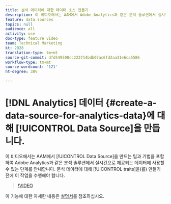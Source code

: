 ```yaml
---
title: 분석 데이터에 대한 데이터 소스 만들기
description: 이 비디오에서는 AAM에서 Adobe Analytics과 같은 분석 솔루션에서 실시간으로 생성되는 데이터에 사용할 수 있는 데이터 소스를 만드는 유용한 정보와 기법을 포함한 단계를 살펴봅니다. 이 작업을 수행한 후에 분석 데이터에 대한 특성을 생성해야 합니다.
feature: data sources
topics: null
audience: all
activity: use
doc-type: feature video
team: Technical Marketing
kt: 2928
translation-type: tm+mt
source-git-commit: dfd549508cc223714bdb07ac6fd2aa31e6ca5586
workflow-type: tm+mt
source-wordcount: '121'
ht-degree: 38%

---
```



# [!DNL Analytics] 데이터 {#create-a-data-source-for-analytics-data}에 대해 [!UICONTROL Data Source]을 만듭니다.

이 비디오에서는 AAM에서 [!UICONTROL Data Source]을 만드는 팁과 기법을 포함하여 Adobe Analytics과 같은 분석 솔루션에서 실시간으로 제공되는 데이터에 사용할 수 있는 단계를 안내합니다. 분석 데이터에 대해 [!UICONTROL traits]을(를) 만들기 전에 이 작업을 수행해야 합니다.

>[!VIDEO](https://video.tv.adobe.com/v/27329/?quality=12)

이 기능에 대한 자세한 내용은 [설명서](https://marketing.adobe.com/resources/help/en_US/aam/c_datasources.html)를 참조하십시오.
